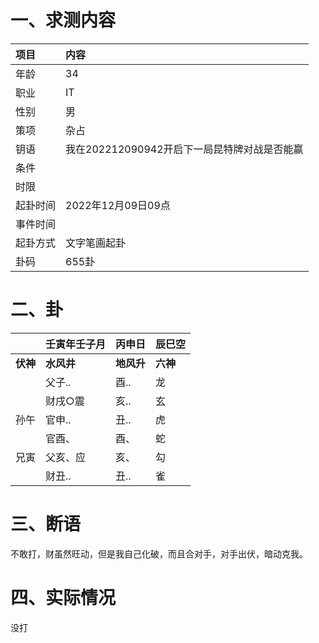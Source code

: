 # 一、求测内容

| 项目     | 内容                                         |
| :------- | :------------------------------------------- |
| 年龄     | 34                                           |
| 职业     | IT                                           |
| 性别     | 男                                           |
| 策项     | 杂占                                         |
| 钥语     | 我在202212090942开启下一局昆特牌对战是否能赢 |
| 条件     |                                              |
| 时限     |                                              |
| 起卦时间 | 2022年12月09日09点                           |
| 事件时间 |                                              |
| 起卦方式 | 文字笔画起卦                                 |
| 卦码     | 655卦                                        |

# 二、卦

|                | 壬寅年壬子月     | 丙申日           | 辰巳空         |
| :------------- | :--------------- | :--------------- | :------------- |
| **伏神** | **水风井** | **地风升** | **六神** |
|                | 父子..           | 酉..             | 龙             |
|                | 财戌○震         | 亥..             | 玄             |
| 孙午           | 官申..           | 丑..             | 虎             |
|                | 官酉、           | 酉、             | 蛇             |
| 兄寅           | 父亥、应         | 亥、             | 勾             |
|                | 财丑..           | 丑..             | 雀             |

# 三、断语

不敢打，财虽然旺动，但是我自己化破，而且合对手，对手出伏，暗动克我。

# 四、实际情况

没打
